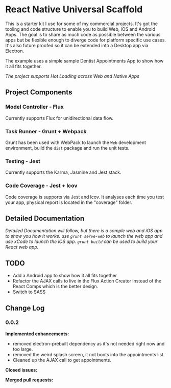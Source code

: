 # React Native Universal Scaffold
This is a starter kit I use for some of my commercial projects. It's got the tooling and code structure to enable you to build Web, iOS and Android Apps. The goal is to share as much code as possible between the various apps but be flexible enough to diverge code for platform specific use cases.  It's also future proofed so it can be extended into a Desktop app via Electron.

The example uses a simple sample Dentist Appointments App to show how it all fits together.

*The project supports Hot Loading across Web and Native Apps*

## Project Components
### Model Controller - Flux
Currently supports Flux for unidirectional data flow.

### Task Runner - Grunt + Webpack
Grunt has been used with WebPack to launch the `Web` development environment, build the `dist` package and run the unit tests.

### Testing - Jest
Currently supports the Karma, Jasmine and Jest stack.

### Code Coverage - Jest + lcov
Code coverage is supports via Jest and lcov. It analyses each time you test your app, physical report is located in the "coverage" folder.

## Detailed Documentation
*Detailed Documentation will follow, but there is a sample web and iOS app to show you how it works. use `grunt serve-web` to launch the web app and use xCode to launch the iOS app. `grunt build` can be used to build your React web app.*

## TODO
- Add a Android app to show how it all fits together
- Refactor the AJAX calls to live in the Flux Action Creator instead of the React Comps which is the better design.
- Switch to SASS

## Change Log

### 0.0.2

**Implemented enhancements:**
- removed electron-prebuilt dependency as it's not needed right now and too large.
- removed the weird splash screen, it not boots into the appointments list.
- Cleaned up the AJAX call to get appointments.

**Closed issues:**

**Merged pull requests:**
